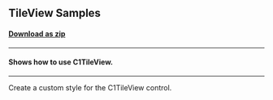 ## TileView Samples
#### [Download as zip](https://grapecity.github.io/DownGit/#/home?url=https://github.com/GrapeCity/ComponentOne-WPF-Samples/tree/master/NET_4.6.2/C1.WPF.TileView/CS/TileViewSamples)
____
#### Shows how to use C1TileView.
____
Create a custom style for the C1TileView control.

